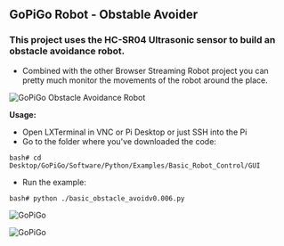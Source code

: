 ## GoPiGo Robot - Obstable Avoider
### This project uses the HC-SR04 Ultrasonic sensor to build an obstacle avoidance robot. 

* Combined with the other Browser Streaming Robot project you can pretty much monitor the movements of the robot around the place. 

![GoPiGo Obstacle Avoidance Robot](https://raw.githubusercontent.com/DexterInd/GoPiGo/master/Software/Python/Examples/Basic_Robot_Control/Basic_Raspberry_Pi_Robot_Control.jpg "GoPiGO Obstacle Avoidance Robot")

**Usage:**

* Open LXTerminal in VNC or Pi Desktop or just SSH into the Pi
* Go to the folder where you've downloaded the code:

`bash# cd Desktop/GoPiGo/Software/Python/Examples/Basic_Robot_Control/GUI`

* Run the example:

`bash# python ./basic_obstacle_avoidv0.006.py`

![ GoPiGo ](https://raw.githubusercontent.com/DexterInd/GoPiGo/master/GoPiGo_Chassis-300.jpg)

![ GoPiGo ](https://raw.githubusercontent.com/DexterInd/GoPiGo/master/GoPiGo_Front_Facing_Camera300.jpg)



